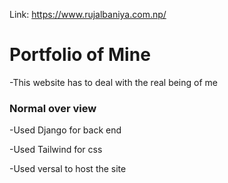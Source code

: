 Link: https://www.rujalbaniya.com.np/

# Portfolio of Mine

-This website has to deal with the real being of me 

### Normal over view
-Used Django for back end

-Used Tailwind for css 

-Used versal to host the site
